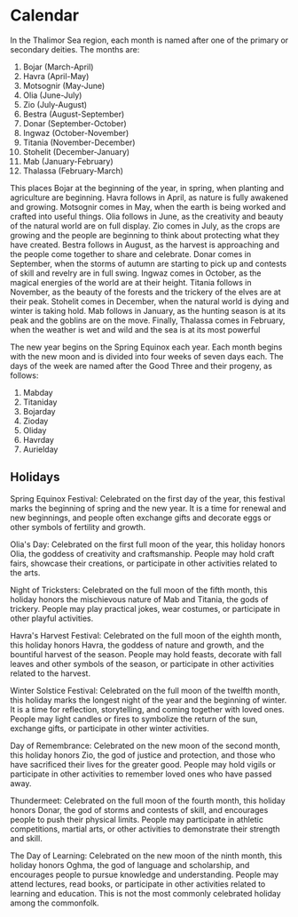 # Calendar 

In the Thalimor Sea region, each month is named after one of the primary or secondary deities. The months are:

1. Bojar (March-April) 
2. Havra (April-May) 
3. Motsognir (May-June) 
4. Olia (June-July) 
5. Zio (July-August) 
6. Bestra (August-September)
7. Donar (September-October) 
8. Ingwaz (October-November)
9. Titania (November-December)   
10. Stohelit (December-January) 
11. Mab (January-February)
12. Thalassa (February-March)

This places Bojar at the beginning of the year, in spring, when planting and agriculture are beginning. Havra follows in April, as nature is fully awakened and growing. Motsognir comes in May, when the earth is being worked and crafted into useful things. Olia follows in June, as the creativity and beauty of the natural world are on full display. Zio comes in July, as the crops are growing and the people are beginning to think about protecting what they have created. Bestra follows in August, as the harvest is approaching and the people come together to share and celebrate. Donar comes in September, when the storms of autumn are starting to pick up and contests of skill and revelry are in full swing. Ingwaz comes in October, as the magical energies of the world are at their height. Titania follows in November, as the beauty of the forests and the trickery of the elves are at their peak. Stohelit comes in December, when the natural world is dying and winter is taking hold. Mab follows in January, as the hunting season is at its peak and the goblins are on the move. Finally, Thalassa comes in February, when the weather is wet and wild and the sea is at its most powerful

The new year begins on the Spring Equinox each year. Each month begins with the new moon and is divided into four weeks of seven days each. The days of the week are named after the Good Three and their progeny, as follows:

1. Mabday
2. Titaniday
3. Bojarday
4. Zioday
5. Oliday
6. Havrday
7. Aurielday


## Holidays

Spring Equinox Festival: Celebrated on the first day of the year, this festival marks the beginning of spring and the new year. It is a time for renewal and new beginnings, and people often exchange gifts and decorate eggs or other symbols of fertility and growth.

Olia's Day: Celebrated on the first full moon of the year, this holiday honors Olia, the goddess of creativity and craftsmanship. People may hold craft fairs, showcase their creations, or participate in other activities related to the arts.

Night of Tricksters: Celebrated on the full moon of the fifth month, this holiday honors the mischievous nature of Mab and Titania, the gods of trickery. People may play practical jokes, wear costumes, or participate in other playful activities.

Havra's Harvest Festival: Celebrated on the full moon of the eighth month, this holiday honors Havra, the goddess of nature and growth, and the bountiful harvest of the season. People may hold feasts, decorate with fall leaves and other symbols of the season, or participate in other activities related to the harvest.

Winter Solstice Festival: Celebrated on the full moon of the twelfth month, this holiday marks the longest night of the year and the beginning of winter. It is a time for reflection, storytelling, and coming together with loved ones. People may light candles or fires to symbolize the return of the sun, exchange gifts, or participate in other winter activities.

Day of Remembrance: Celebrated on the new moon of the second month, this holiday honors Zio, the god of justice and protection, and those who have sacrificed their lives for the greater good. People may hold vigils or participate in other activities to remember loved ones who have passed away.

Thundermeet: Celebrated on the full moon of the fourth month, this holiday honors Donar, the god of storms and contests of skill, and encourages people to push their physical limits. People may participate in athletic competitions, martial arts, or other activities to demonstrate their strength and skill.

The Day of Learning: Celebrated on the new moon of the ninth month, this holiday honors Oghma, the god of language and scholarship, and encourages people to pursue knowledge and understanding. People may attend lectures, read books, or participate in other activities related to learning and education. This is not the most commonly celebrated holiday among the commonfolk.
